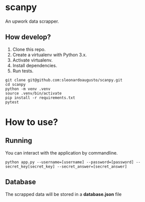 # scanpy

An upwork data scrapper.

## How develop?

1. Clone this repo.
2. Create a virtualenv with Python 3.x.
3. Activate virtualenv.
4. Install dependencies.
5. Run tests.

```console
git clone git@github.com:sleonardoaugusto/scanpy.git
cd scanpy
python -m venv .venv
source .venv/bin/activate
pip install -r requirements.txt
pytest
```

# How to use?

## Running
You can interact with the application by commandline.
```
python app.py --username=[username] --password=[password] --secret_key[secret_key] --secret_answer=[secret_answer]
```

## Database
The scrapped data will be stored in a **database.json** file